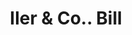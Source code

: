 ---
doi: 10.7916/D8W397F8
date_other: '1890'
date_other_textual: 1890-1899
form: printed ephemera
genre:
- Invoices
name:
- Iler & Co.
object_in_context_url: https://biggert.cul.columbia.edu/items/view/ave_biggert_01631
subject_hierarchical_geographic:
- Omaha, Nebraska, United States
subject_name:
- Iler & Co.
title: Iler & Co.. Bill
sort_title: Iler & Co.. Bill
call_number: ave_biggert_01631
coordinates:
- 41.25,-96.0
pid: ave_biggert_01631
identifiers: ave_biggert_01631
thumbnail: false
permalink: /biggert/ave_biggert_01631/
layout: iiif-image-page
---